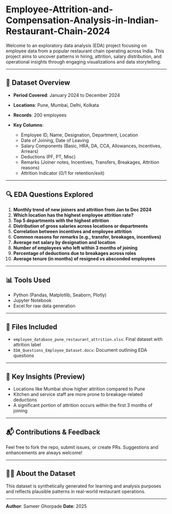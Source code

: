 # Employee-Attrition-and-Compensation-Analysis-in-Indian-Restaurant-Chain-2024

Welcome to an exploratory data analysis (EDA) project focusing on employee data from a popular restaurant chain operating across India. This project aims to uncover patterns in hiring, attrition, salary distribution, and operational insights through engaging visualizations and data storytelling.

---

## 📁 Dataset Overview

* **Period Covered**: January 2024 to December 2024
* **Locations**: Pune, Mumbai, Delhi, Kolkata
* **Records**: 200 employees
* **Key Columns**:

  * Employee ID, Name, Designation, Department, Location
  * Date of Joining, Date of Leaving
  * Salary Components (Basic, HRA, DA, CCA, Allowances, Incentives, Arrears)
  * Deductions (PF, PT, Misc)
  * Remarks (Joiner notes, Incentives, Transfers, Breakages, Attrition reasons)
  * Attrition Indicator (0/1 for retention/exit)

---

## 🔍 EDA Questions Explored

1. **Monthly trend of new joiners and attrition from Jan to Dec 2024**
2. **Which location has the highest employee attrition rate?**
3. **Top 5 departments with the highest attrition**
4. **Distribution of gross salaries across locations or departments**
5. **Correlation between incentives and employee attrition**
6. **Common reasons for remarks (e.g., transfer, breakages, incentives)**
7. **Average net salary by designation and location**
8. **Number of employees who left within 3 months of joining**
9. **Percentage of deductions due to breakages across roles**
10. **Average tenure (in months) of resigned vs absconded employees**

---

## 📊 Tools Used

* Python (Pandas, Matplotlib, Seaborn, Plotly)
* Jupyter Notebook
* Excel for raw data generation

---

## 📂 Files Included

* `employee_database_pune_restaurant_attrition.xlsx`: Final dataset with attrition label
* `EDA_Questions_Employee_Dataset.docx`: Document outlining EDA questions


---

## 📌 Key Insights (Preview)

* Locations like Mumbai show higher attrition compared to Pune
* Kitchen and service staff are more prone to breakage-related deductions
* A significant portion of attrition occurs within the first 3 months of joining

---

## 📬 Contributions & Feedback

Feel free to fork the repo, submit issues, or create PRs. Suggestions and enhancements are always welcome!

---

## 🧑‍🍳 About the Dataset

This dataset is synthetically generated for learning and analysis purposes and reflects plausible patterns in real-world restaurant operations.

---

**Author**: Sameer Ghorpade
**Date**: 2025


